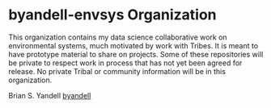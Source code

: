 # byandell-envsys Organization
This organization contains my data science collaborative work on environmental systems,
much motivated by work with Tribes.
It is meant to have prototype material to share on projects.
Some of these repositories will be private to respect work in process that has not yet been agreed for release.
No private Tribal or community information will be in this organization.

Brian S. Yandell [byandell](https://github.com/byandell)
